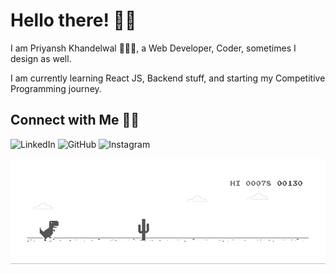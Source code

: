 # Hello there! 👋🏻

I am Priyansh Khandelwal 🙋🏻‍♂️, a Web Developer, Coder, sometimes I design as well.

I am currently learning React JS, Backend stuff, and starting my Competitive Programming journey. 

## Connect with Me 🤝🏻

 ![LinkedIn](https://www.linkedin.com/in/priyansh-khandelwal-34867b188/) ![GitHub](https://github.com/priyanshk20) ![Instagram](https://www.instagram.com/ipriyanshk/)

 ![Dino](https://raw.githubusercontent.com/priyanshk20/priyanshk20/master/dino.gif)

